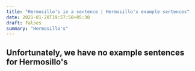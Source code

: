 ```yaml
---
title: "Hermosillo's in a sentence | Hermosillo's example sentences"
date: 2021-01-20T19:57:50+05:30
draft: falses
summary: "Hermosillo's"
---
```

## Unfortunately, we have no example sentences for Hermosillo's                 
